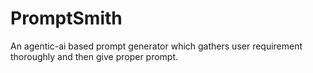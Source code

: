 # PromptSmith
An agentic-ai based prompt generator which gathers user requirement thoroughly and then give proper prompt.
